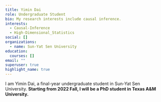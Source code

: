 ```yaml
---
title: Yimin Dai
role: Undergraduate Student
bio: My research interests include causal inference.
interests:
  - Causal-Inference
  - High-Dimensional_Statistics
social: []
organizations:
  - name: Sun-Yat Sen University
education:
  courses: []
email: ""
superuser: true
highlight_name: true
---
```

I am Yimin Dai, a final-year undergraduate student in Sun-Yat Sen University. **Starting from 2022 Fall, I will be a PhD student in Texas A&M University.**